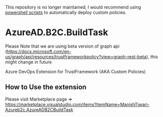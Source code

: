 This repository is no longer maintained, I would recommend using [powershell scripts](https://blogs.bitesinbyte.com/blogPost/a474c427-52d8-4f7d-9f65-02822fced323) to automatically deploy custom policies.
# AzureAD.B2C.BuildTask
Please Note that we are using beta version of graph api (https://docs.microsoft.com/en-us/graph/api/resources/trustframeworkpolicy?view=graph-rest-beta), this might change in future

Azure DevOps Extension for TrustFramework (AKA Custom Policies)

## How to Use the extension
Please visit Marketplace page => https://marketplace.visualstudio.com/items?itemName=ManishTiwari-Azureb2c.AzureADB2CBuildTask
